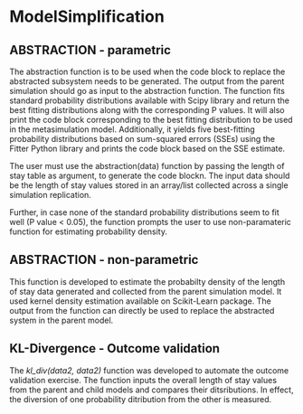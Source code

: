 # ModelSimplification

## ABSTRACTION - parametric
The abstraction function is to be used when the code block to replace the abstracted subsystem needs to be generated. The output from the parent 
simulation should go as input to the abstraction function. The function fits standard probability distributions available with Scipy library and 
return the best fitting distributions along with the corresponding P values. It will also print the code block corresponding to the best fitting distribution 
to be used in the metasimulation model. 
Additionally, it yields five best-fitting probability distributions based on sum-squared errors (SSEs) using the Fitter Python library and
prints the code block based on the SSE estimate.

The user must use the abstraction(data) function by passing the length of stay table as argument, to generate the code blockn. The input data should be the length of stay values stored in an array/list collected across a single simulation replication.

Further, in case none of the standard probability distributions seem to fit well (P value < 0.05), the function prompts the user to use non-paramateric function for estimating probability density. 

## ABSTRACTION - non-parametric

This function is developed to estimate the probabilty density of the length of stay data generated and collected from the parent simulation model. It used kernel density estimation available on Scikit-Learn package. The output from the function can directly be used to replace the abstracted system in the parent model. 

## KL-Divergence - Outcome validation

The _kl_div(data2, data2)_ function was developed to automate the outcome validation exercise. The function inputs the overall length of stay values from the parent and child models and compares their ditsributions. In effect, the diversion of one probability ditribution from the other is measured. 
